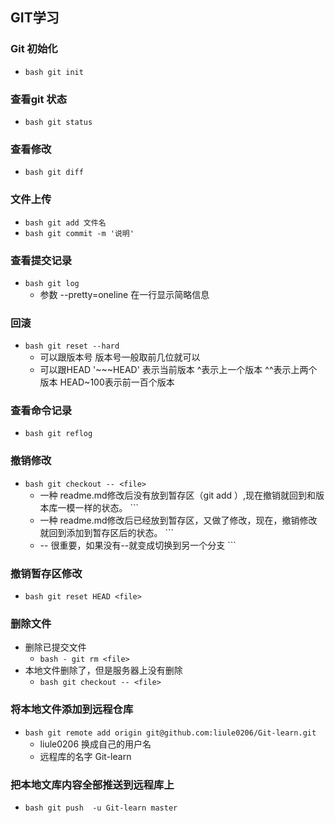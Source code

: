 ## GIT学习
### Git 初始化
+ ``` bash git init  ```
### 查看git 状态
+ ``` bash git status ```
### 查看修改
+ ``` bash git diff ```
### 文件上传
+ ``` bash git add 文件名 ```
+ ``` bash git commit -m '说明' ```
### 查看提交记录
+ ``` bash git log  ```
	- 参数 --pretty=oneline 在一行显示简略信息
### 回滚 
+ ``` bash git reset --hard  ```
	- 可以跟版本号 版本号一般取前几位就可以
	- 可以跟HEAD '~~~HEAD' 表示当前版本 ^表示上一个版本 ^^表示上两个版本 HEAD~100表示前一百个版本
### 查看命令记录
+ ``` bash git reflog ```
### 撤销修改
+ ``` bash git checkout -- <file>  ```
	- 一种 readme.md修改后没有放到暂存区（git add ）,现在撤销就回到和版本库一模一样的状态。 ```
	- 一种 readme.md修改后已经放到暂存区，又做了修改，现在，撤销修改就回到添加到暂存区后的状态。 ```
	- -- 很重要，如果没有--就变成切换到另一个分支 ```
### 撤销暂存区修改
+ ``` bash git reset HEAD <file> ```
### 删除文件 
+ 删除已提交文件 
	- ``` bash - git rm <file> ```
+ 本地文件删除了，但是服务器上没有删除
	- ``` bash git checkout -- <file> ```
### 将本地文件添加到远程仓库
+ ``` bash git remote add origin git@github.com:liule0206/Git-learn.git ```
	- liule0206 换成自己的用户名
	- 远程库的名字 Git-learn
### 把本地文库内容全部推送到远程库上
+ ``` bash git push  -u Git-learn master ```
### 
